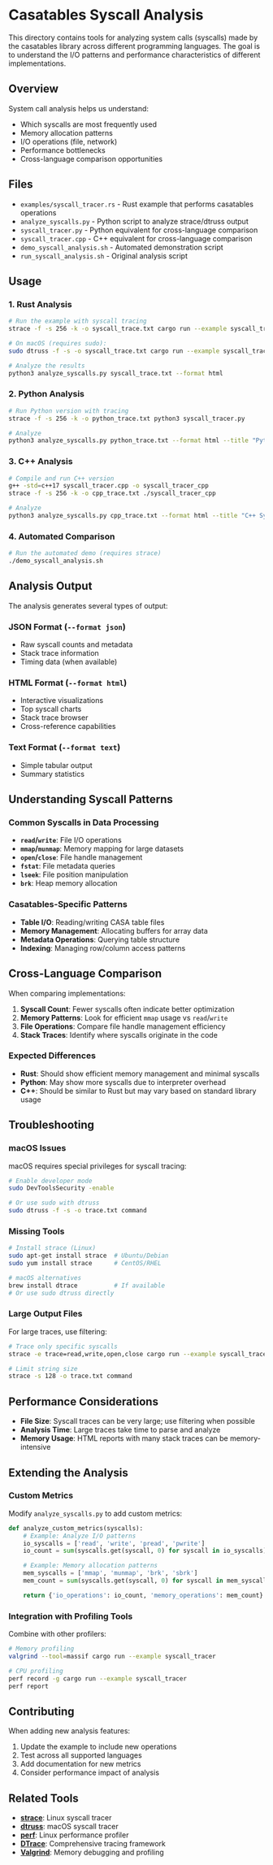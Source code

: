 # Casatables Syscall Analysis

This directory contains tools for analyzing system calls (syscalls) made by the casatables library across different programming languages. The goal is to understand the I/O patterns and performance characteristics of different implementations.

## Overview

System call analysis helps us understand:
- Which syscalls are most frequently used
- Memory allocation patterns
- I/O operations (file, network)
- Performance bottlenecks
- Cross-language comparison opportunities

## Files

- `examples/syscall_tracer.rs` - Rust example that performs casatables operations
- `analyze_syscalls.py` - Python script to analyze strace/dtruss output
- `syscall_tracer.py` - Python equivalent for cross-language comparison
- `syscall_tracer.cpp` - C++ equivalent for cross-language comparison
- `demo_syscall_analysis.sh` - Automated demonstration script
- `run_syscall_analysis.sh` - Original analysis script

## Usage

### 1. Rust Analysis

```bash
# Run the example with syscall tracing
strace -f -s 256 -k -o syscall_trace.txt cargo run --example syscall_tracer

# On macOS (requires sudo):
sudo dtruss -f -s -o syscall_trace.txt cargo run --example syscall_tracer

# Analyze the results
python3 analyze_syscalls.py syscall_trace.txt --format html
```

### 2. Python Analysis

```bash
# Run Python version with tracing
strace -f -s 256 -k -o python_trace.txt python3 syscall_tracer.py

# Analyze
python3 analyze_syscalls.py python_trace.txt --format html --title "Python Syscall Analysis"
```

### 3. C++ Analysis

```bash
# Compile and run C++ version
g++ -std=c++17 syscall_tracer.cpp -o syscall_tracer_cpp
strace -f -s 256 -k -o cpp_trace.txt ./syscall_tracer_cpp

# Analyze
python3 analyze_syscalls.py cpp_trace.txt --format html --title "C++ Syscall Analysis"
```

### 4. Automated Comparison

```bash
# Run the automated demo (requires strace)
./demo_syscall_analysis.sh
```

## Analysis Output

The analysis generates several types of output:

### JSON Format (`--format json`)
- Raw syscall counts and metadata
- Stack trace information
- Timing data (when available)

### HTML Format (`--format html`)
- Interactive visualizations
- Top syscall charts
- Stack trace browser
- Cross-reference capabilities

### Text Format (`--format text`)
- Simple tabular output
- Summary statistics

## Understanding Syscall Patterns

### Common Syscalls in Data Processing

- **`read`/`write`**: File I/O operations
- **`mmap`/`munmap`**: Memory mapping for large datasets
- **`open`/`close`**: File handle management
- **`fstat`**: File metadata queries
- **`lseek`**: File position manipulation
- **`brk`**: Heap memory allocation

### Casatables-Specific Patterns

- **Table I/O**: Reading/writing CASA table files
- **Memory Management**: Allocating buffers for array data
- **Metadata Operations**: Querying table structure
- **Indexing**: Managing row/column access patterns

## Cross-Language Comparison

When comparing implementations:

1. **Syscall Count**: Fewer syscalls often indicate better optimization
2. **Memory Patterns**: Look for efficient `mmap` usage vs `read`/`write`
3. **File Operations**: Compare file handle management efficiency
4. **Stack Traces**: Identify where syscalls originate in the code

### Expected Differences

- **Rust**: Should show efficient memory management and minimal syscalls
- **Python**: May show more syscalls due to interpreter overhead
- **C++**: Should be similar to Rust but may vary based on standard library usage

## Troubleshooting

### macOS Issues

macOS requires special privileges for syscall tracing:

```bash
# Enable developer mode
sudo DevToolsSecurity -enable

# Or use sudo with dtruss
sudo dtruss -f -s -o trace.txt command
```

### Missing Tools

```bash
# Install strace (Linux)
sudo apt-get install strace  # Ubuntu/Debian
sudo yum install strace      # CentOS/RHEL

# macOS alternatives
brew install dtrace          # If available
# Or use sudo dtruss directly
```

### Large Output Files

For large traces, use filtering:

```bash
# Trace only specific syscalls
strace -e trace=read,write,open,close cargo run --example syscall_tracer

# Limit string size
strace -s 128 -o trace.txt command
```

## Performance Considerations

- **File Size**: Syscall traces can be very large; use filtering when possible
- **Analysis Time**: Large traces take time to parse and analyze
- **Memory Usage**: HTML reports with many stack traces can be memory-intensive

## Extending the Analysis

### Custom Metrics

Modify `analyze_syscalls.py` to add custom metrics:

```python
def analyze_custom_metrics(syscalls):
    # Example: Analyze I/O patterns
    io_syscalls = ['read', 'write', 'pread', 'pwrite']
    io_count = sum(syscalls.get(syscall, 0) for syscall in io_syscalls)

    # Example: Memory allocation patterns
    mem_syscalls = ['mmap', 'munmap', 'brk', 'sbrk']
    mem_count = sum(syscalls.get(syscall, 0) for syscall in mem_syscalls)

    return {'io_operations': io_count, 'memory_operations': mem_count}
```

### Integration with Profiling Tools

Combine with other profilers:

```bash
# Memory profiling
valgrind --tool=massif cargo run --example syscall_tracer

# CPU profiling
perf record -g cargo run --example syscall_tracer
perf report
```

## Contributing

When adding new analysis features:

1. Update the example to include new operations
2. Test across all supported languages
3. Add documentation for new metrics
4. Consider performance impact of analysis

## Related Tools

- **[strace](https://strace.io/)**: Linux syscall tracer
- **[dtruss](https://developer.apple.com/library/archive/documentation/Darwin/Reference/ManPages/man1/dtruss.1m.html)**: macOS syscall tracer
- **[perf](https://perf.wiki.kernel.org/)**: Linux performance profiler
- **[DTrace](https://dtrace.org/)**: Comprehensive tracing framework
- **[Valgrind](https://valgrind.org/)**: Memory debugging and profiling
